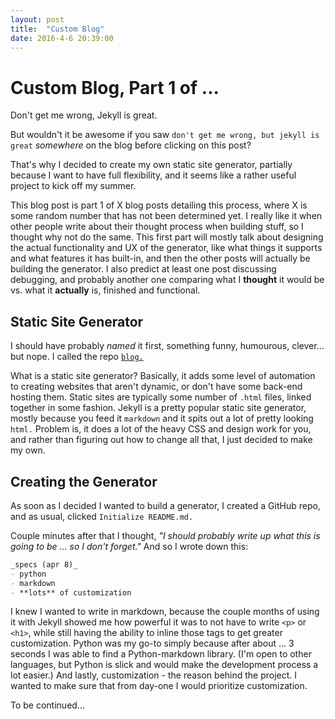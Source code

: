 ```yaml
---
layout: post
title:  "Custom Blog"
date: 2016-4-6 20:39:00
---
```


# Custom Blog, Part 1 of ...

Don't get me wrong, Jekyll is great.

But wouldn't it be awesome if you saw `don't get me wrong, but jekyll is great` _somewhere_
on the blog before clicking on this post?

That's why I decided to create my own static site generator, partially because I want to have
full flexibility, and it seems like a rather useful project to kick off my summer.

This blog post is part 1 of X blog posts detailing this process, where X is some random number
that has not been determined yet. I really like it when other people write about their thought process
when building stuff, so I thought why not do the same. This first part will mostly talk about
designing the actual functionality and UX of the generator, like what things it supports and what
features it has built-in, and then the other posts will actually be building the generator. I also 
predict at least one post discussing debugging, and probably another one comparing what I **thought** 
it would be vs. what it **actually** is, finished and functional.


## Static Site Generator

I should have probably _named_ it first, something funny, humourous, clever... but nope.
I called the repo [`blog.`](http://www.github.com/redsn0w422/blog)


What is a static site generator? Basically, it adds some level of automation to creating websites
that aren't dynamic, or don't have some back-end hosting them. Static sites are typically some number of 
`.html` files, linked together in some fashion. Jekyll is a pretty popular static site generator,
mostly because you feed it `markdown` and it spits out a lot of pretty looking `html.` Problem is, 
it does a lot of the heavy CSS and design work for you, and rather than figuring out how to change all that,
I just decided to make my own.


## Creating the Generator

As soon as I decided I wanted to build a generator, I created a GitHub repo, and as usual, clicked `Initialize README.md.`


Couple minutes after that I thought, _"I should probably write up what this is going to be ... so I don't forget."_ And so I wrote down this:

~~~~ markdown
_specs (apr 8)_
- python
- markdown
- **lots** of customization
~~~~

I knew I wanted to write in markdown, because the couple months of using it with Jekyll 
showed me how powerful it was to not have to write `<p>` or `<h1>`, 
while still having the ability to inline those tags to get greater customization. 
Python was my go-to simply because after about ... 3 seconds I was able to find a Python-markdown library. 
(I'm open to other languages, but Python is slick and would make the development process a lot easier.)
And lastly, customization - the reason behind the project. I wanted to make sure that from day-one I would 
prioritize customization.


To be continued...


